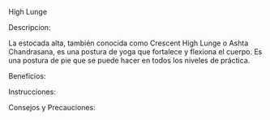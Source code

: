 High Lunge


Descripcion:

La estocada alta, también conocida como Crescent High Lunge o Ashta Chandrasana,
es una postura de yoga que fortalece y flexiona el cuerpo. Es una postura de pie
que se puede hacer en todos los niveles de práctica. 


Beneficios: 



Instrucciones: 




Consejos y Precauciones:

